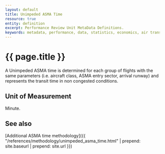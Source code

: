 ```yaml
---
layout: default
title: Unimpeded ASMA Time
resource: true
entity: definition
excerpt: Performance Review Unit MetaData Definitions.
keywords: metadata, performance, data, statistics, economics, air transport, flights, europe, cost efficiency
---
```

# {{ page.title }}
A Unimpeded ASMA time is determined for each group of flights with the same parameters (i.e. aircraft class, ASMA entry sector, arrival runway) and represents the transit time in non congested conditions.

## Unit of Measurement
Minute.

## See also

[Additional ASMA time methodology]({{ "/references/methodology/unimpeded_asma_time.html" | prepend: site.baseurl | prepend: site.url }})